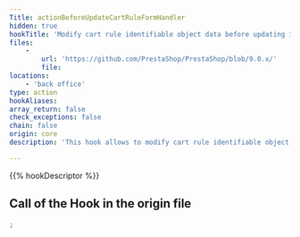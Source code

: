 ```yaml
---
Title: actionBeforeUpdateCartRuleFormHandler
hidden: true
hookTitle: 'Modify cart rule identifiable object data before updating it'
files:
    -
        url: 'https://github.com/PrestaShop/PrestaShop/blob/9.0.x/'
        file: 
locations:
    - 'back office'
type: action
hookAliases: 
array_return: false
check_exceptions: false
chain: false
origin: core
description: 'This hook allows to modify cart rule identifiable object forms data before it was updated'

---
```


{{% hookDescriptor %}}

## Call of the Hook in the origin file

```php
;
```
